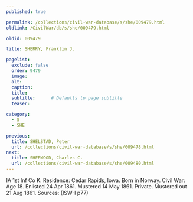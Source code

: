 ```yaml
---
published: true

permalink: /collections/civil-war-database/s/she/009479.html
oldlink: /CivilWar/db/s/she/009479.html

oldid: 009479

title: SHERRY, Franklin J.

pagelist:
  exclude: false
  order: 9479
  image: 
  alt:
  caption:
  title:
  subtitle:      # Defaults to page subtitle
  teaser:

category: 
  - S 
  - SHE

previous:
  title: SHELSTAD, Peter
  url: /collections/civil-war-database/s/she/009478.html  
next:
  title: SHERWOOD, Charles C.
  url: /collections/civil-war-database/s/she/009480.html   
---
```

IA 1st Inf Co K. Residence: Cedar Rapids, Iowa. Born in Norway. Civil War: Age 18. Enlisted 24 Apr 1861. Mustered 14 May 1861. Private. Mustered out 21 Aug 1861. Sources: (ISW-I p77)